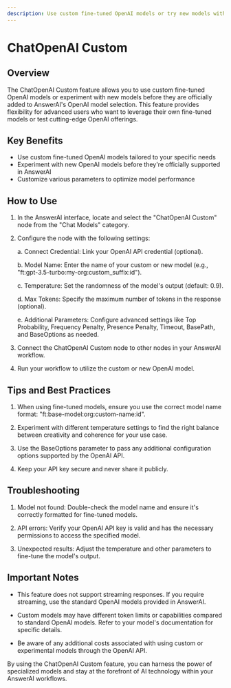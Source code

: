 ```yaml
---
description: Use custom fine-tuned OpenAI models or try new models with AnswerAI
---
```


# ChatOpenAI Custom

## Overview

The ChatOpenAI Custom feature allows you to use custom fine-tuned OpenAI models or experiment with new models before they are officially added to AnswerAI's OpenAI model selection. This feature provides flexibility for advanced users who want to leverage their own fine-tuned models or test cutting-edge OpenAI offerings.

## Key Benefits

- Use custom fine-tuned OpenAI models tailored to your specific needs
- Experiment with new OpenAI models before they're officially supported in AnswerAI
- Customize various parameters to optimize model performance

## How to Use

1. In the AnswerAI interface, locate and select the "ChatOpenAI Custom" node from the "Chat Models" category.

2. Configure the node with the following settings:

   a. Connect Credential: Link your OpenAI API credential (optional).

   b. Model Name: Enter the name of your custom or new model (e.g., "ft:gpt-3.5-turbo:my-org:custom_suffix:id").

   c. Temperature: Set the randomness of the model's output (default: 0.9).

   d. Max Tokens: Specify the maximum number of tokens in the response (optional).

   e. Additional Parameters: Configure advanced settings like Top Probability, Frequency Penalty, Presence Penalty, Timeout, BasePath, and BaseOptions as needed.

3. Connect the ChatOpenAI Custom node to other nodes in your AnswerAI workflow.

4. Run your workflow to utilize the custom or new OpenAI model.

<!-- TODO: Add a screenshot of the ChatOpenAI Custom node configuration panel -->

## Tips and Best Practices

1. When using fine-tuned models, ensure you use the correct model name format: "ft:base-model:org:custom-name:id".

2. Experiment with different temperature settings to find the right balance between creativity and coherence for your use case.

3. Use the BaseOptions parameter to pass any additional configuration options supported by the OpenAI API.

4. Keep your API key secure and never share it publicly.

## Troubleshooting

1. Model not found: Double-check the model name and ensure it's correctly formatted for fine-tuned models.

2. API errors: Verify your OpenAI API key is valid and has the necessary permissions to access the specified model.

3. Unexpected results: Adjust the temperature and other parameters to fine-tune the model's output.

## Important Notes

- This feature does not support streaming responses. If you require streaming, use the standard OpenAI models provided in AnswerAI.

- Custom models may have different token limits or capabilities compared to standard OpenAI models. Refer to your model's documentation for specific details.

- Be aware of any additional costs associated with using custom or experimental models through the OpenAI API.

By using the ChatOpenAI Custom feature, you can harness the power of specialized models and stay at the forefront of AI technology within your AnswerAI workflows.
